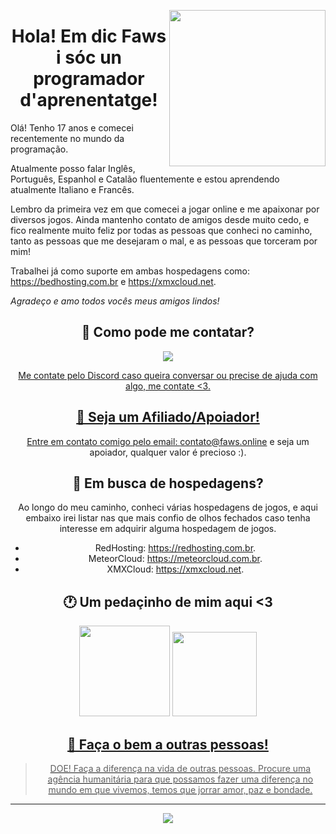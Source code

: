 <p align="center">
<img height="250" src="https://cdn.discordapp.com/attachments/1081986349021802567/1082137764264431636/34fa7eee345476a2541ba9c9f1156faf_1.gif" align="right">

<h1 align="center">Hola! Em dic Faws i sóc un programador d'aprenentatge!</h1>

Olá! Tenho 17 anos e comecei recentemente no mundo da programação.

Atualmente posso falar Inglês, Português, Espanhol e Catalão fluentemente e estou aprendendo atualmente Italiano e Francês.

Lembro da primeira vez em que comecei a jogar online e me apaixonar por diversos jogos. Ainda mantenho contato de amigos desde muito cedo, e fico realmente muito feliz por todas as pessoas que conheci no caminho, tanto as pessoas que me desejaram o mal, e as pessoas que torceram por mim!

Trabalhei já como suporte em ambas hospedagens como: https://bedhosting.com.br e https://xmxcloud.net.

_Agradeço e amo todos vocês meus amigos lindos!_

<div align="center">

## 🤔 Como pode me contatar?

<div align="center">
<div class="discord">
 <a href="https://discord.com/users/396049406773952512">
 <img src="https://img.shields.io/badge/Discord-282B30?style=for-the-badge&logo=discord&logoColor=white"/>
 </div>
 
 Me contate pelo Discord caso queira conversar ou precise de ajuda com algo, me contate <3.
## 💁 Seja um Afiliado/Apoiador!

Entre em contato comigo pelo email: contato@faws.online e seja um apoiador, qualquer valor é precioso :).

## 🚀 Em busca de hospedagens?

Ao longo do meu caminho, conheci várias hospedagens de jogos, e aqui embaixo irei listar nas que mais confio de olhos fechados caso tenha interesse em adquirir alguma hospedagem de jogos.

- RedHosting: https://redhosting.com.br.
- MeteorCloud: https://meteorcloud.com.br.
- XMXCloud: https://xmxcloud.net.

 <h2 align="center">🕐 Um pedaçinho de mim aqui <3</h2>

<div align="center">
  <img height="145em" src="https://spotify-github-profile.vercel.app/api/view?uid=insji39zug90t3uinqfdr8jpf&cover_image=true&theme=novatorem&show_offline=false&background_color=ff0000&bar_color=0008ff&bar_color_cover=false"/>
  <a href="https://discord.com/users/754676415680479232"> 
  <img height="135em" src="https://lanyard.cnrad.dev/api/396049406773952512?idleMessage=:)"/>
</div>

## 💸 Faça o bem a outras pessoas!

> DOE! Faça a diferença na vida de outras pessoas. Procure uma agência humanitária para que possamos fazer uma diferença no mundo em que vivemos, temos que jorrar amor, paz e bondade.

___

<p align="center">
<img src="https://media.discordapp.net/attachments/1070734580170109088/1082147003481477201/tumblr_n3ikfqHgj21txzxolo1_400.gif?width=555&height=312">
</p>

